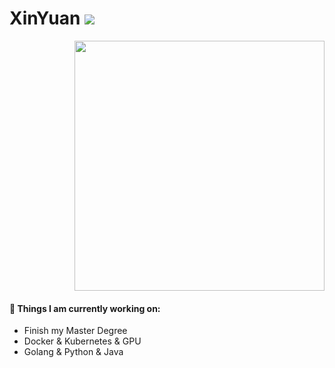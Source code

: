 <p>
    <h1>XinYuan
    <img src="https://komarev.com/ghpvc/?username=pokerfaceSad"/>

   </h1>
</p>

<!--
**pokerfaceSad/pokerfaceSad** is a ✨ _special_ ✨ repository because its `README.md` (this file) appears on your GitHub profile.

Here are some ideas to get you started:

- 🔭 I’m currently working on ...
- 🌱 I’m currently learning ...
- 👯 I’m looking to collaborate on ...
- 🤔 I’m looking for help with ...
- 💬 Ask me about ...
- 📫 How to reach me: ...
- 😄 Pronouns: ...
- ⚡ Fun fact: ...
-->


<p align="right">
<img src="https://github-readme-stats.vercel.app/api?username=pokerfaceSad&show_icons=true" width="400" />
</p>

#### 🌱 Things I am currently working on: 
- Finish my Master Degree  
- Docker & Kubernetes & GPU
- Golang & Python & Java
